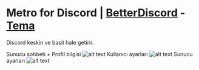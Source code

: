 # Metro for Discord | [BetterDiscord](https://github.com/rauenzi/BetterDiscordApp/releases) - [Tema](https://github.com/YCaaann/metro-for-discord/archive/master.zip)

Discord keskin ve basit hale getirir.

Sunucu sohbeti + Profil bilgisi
![alt text](https://ycaaann.gq/metro-for-discord/images/Sunucusohbeti+profilbilgisi.png)
Kullanıcı ayarları
![alt text](https://ycaaann.gq/metro-for-discord/images/Kullaniciayarlari.png)
Sunucu ayarları
![alt text](https://ycaaann.gq/metro-for-discord/images/Sunucuayarlari.png)
